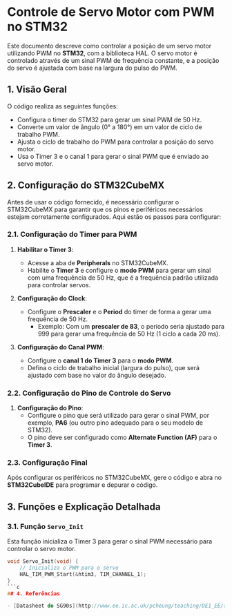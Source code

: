 # Controle de Servo Motor com PWM no STM32

Este documento descreve como controlar a posição de um servo motor utilizando PWM no **STM32**, com a biblioteca HAL. O servo motor é controlado através de um sinal PWM de frequência constante, e a posição do servo é ajustada com base na largura do pulso do PWM.

## 1. Visão Geral

O código realiza as seguintes funções:
- Configura o timer do STM32 para gerar um sinal PWM de 50 Hz.
- Converte um valor de ângulo (0° a 180°) em um valor de ciclo de trabalho PWM.
- Ajusta o ciclo de trabalho do PWM para controlar a posição do servo motor.
- Usa o Timer 3 e o canal 1 para gerar o sinal PWM que é enviado ao servo motor.

## 2. Configuração do STM32CubeMX

Antes de usar o código fornecido, é necessário configurar o STM32CubeMX para garantir que os pinos e periféricos necessários estejam corretamente configurados. Aqui estão os passos para configurar:

### 2.1. Configuração do Timer para PWM

1. **Habilitar o Timer 3**:
   - Acesse a aba de **Peripherals** no STM32CubeMX.
   - Habilite o **Timer 3** e configure o **modo PWM** para gerar um sinal com uma frequência de 50 Hz, que é a frequência padrão utilizada para controlar servos.

2. **Configuração do Clock**:
   - Configure o **Prescaler** e o **Period** do timer de forma a gerar uma frequência de 50 Hz.
     - Exemplo: Com um **prescaler de 83**, o período seria ajustado para 999 para gerar uma frequência de 50 Hz (1 ciclo a cada 20 ms).

3. **Configuração do Canal PWM**:
   - Configure o **canal 1 do Timer 3** para o **modo PWM**.
   - Defina o ciclo de trabalho inicial (largura do pulso), que será ajustado com base no valor do ângulo desejado.

### 2.2. Configuração do Pino de Controle do Servo

1. **Configuração do Pino**:
   - Configure o pino que será utilizado para gerar o sinal PWM, por exemplo, **PA6** (ou outro pino adequado para o seu modelo de STM32).
   - O pino deve ser configurado como **Alternate Function (AF)** para o **Timer 3**.

### 2.3. Configuração Final

Após configurar os periféricos no STM32CubeMX, gere o código e abra no **STM32CubeIDE** para programar e depurar o código.

## 3. Funções e Explicação Detalhada

### 3.1. Função `Servo_Init`

Esta função inicializa o Timer 3 para gerar o sinal PWM necessário para controlar o servo motor.

```c
void Servo_Init(void) {
    // Inicializa o PWM para o servo
    HAL_TIM_PWM_Start(&htim3, TIM_CHANNEL_1);
}
```c
## 4. Referências

- [Datasheet do SG90s](http://www.ee.ic.ac.uk/pcheung/teaching/DE1_EE/stores/sg90_datasheet.pdf) 
